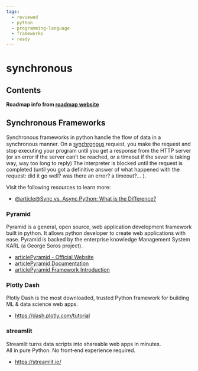 ```yaml
---
tags:
  - reviewed
  - python
  - programming-language
  - frameworks
  - ready
---
```


# synchronous

## Contents

__Roadmap info from [roadmap website](https://roadmap.sh/python/python-frameworks/synchronous)__

## Synchronous Frameworks

Synchronous frameworks in python handle the flow of data in a synchronous manner. On a s̲y̲n̲c̲h̲r̲o̲n̲o̲u̲s̲ request, you make the request and stop executing your program until you get a response from the HTTP server (or an error if the server can’t be reached, or a timeout if the sever is taking way, way too long to reply) The interpreter is blocked until the request is completed (until you got a definitive answer of what happened with the request: did it go well? was there an error? a timeout?… ).

Visit the following resources to learn more:

- [@article@Sync vs. Async Python: What is the Difference?](https://blog.miguelgrinberg.com/post/sync-vs-async-python-what-is-the-difference)

### Pyramid

Pyramid is a general, open source, web application development framework built in python. It allows python developer to create web applications with ease. Pyramid is backed by the enterprise knowledge Management System KARL (a George Soros project).

- [articlePyramid - Official Website](https://trypyramid.com/)
- [articlePyramid Documentation](https://trypyramid.com/documentation.html)
- [articlePyramid Framework Introduction](https://www.tutorialspoint.com/python_web_development_libraries/python_web_development_libraries_pyramid_framework.htm)

### Plotly Dash

Plotly Dash is the most downloaded, trusted Python framework for building ML & data science web apps.

- https://dash.plotly.com/tutorial

### streamlit

Streamlit turns data scripts into shareable web apps in minutes.  
All in pure Python. No front‑end experience required.
- https://streamlit.io/